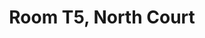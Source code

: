 ---
basin: 'No'
cudn: true
floor: Ground
grade: 3
images:
- /room_database/images/noc/t5_1.JPG
- /room_database/images/noc/t5_2.JPG
- /room_database/images/noc/t5_3.JPG
- /room_database/images/noc/t5_4.JPG
- /room_database/images/noc/t5_5.JPG
living_room: 'No'
location: North Court
name: T5
network: Wireless Only
title: Room T5, North Court
---